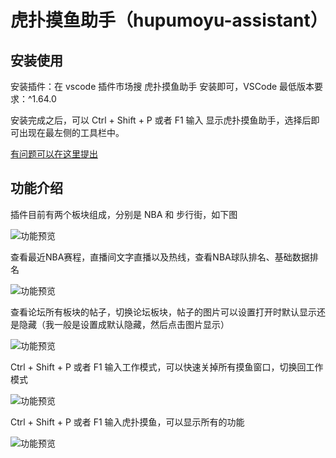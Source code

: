 # 虎扑摸鱼助手（hupumoyu-assistant）
## 安装使用

安装插件：在 vscode 插件市场搜 虎扑摸鱼助手 安装即可，VSCode 最低版本要求：^1.64.0

安装完成之后，可以 Ctrl + Shift + P 或者 F1 输入 显示虎扑摸鱼助手，选择后即可出现在最左侧的工具栏中。

[有问题可以在这里提出](https://github.com/chenyaoyi88/hupumoyu-assistant/issues)
## 功能介绍

插件目前有两个板块组成，分别是 NBA 和 步行街，如下图

![功能预览](https://vscode-hupumoyu-assistant.surge.sh/index.png)

查看最近NBA赛程，直播间文字直播以及热线，查看NBA球队排名、基础数据排名

![功能预览](https://vscode-hupumoyu-assistant.surge.sh/1.gif)

查看论坛所有板块的帖子，切换论坛板块，帖子的图片可以设置打开时默认显示还是隐藏（我一般是设置成默认隐藏，然后点击图片显示）

![功能预览](https://vscode-hupumoyu-assistant.surge.sh/2.gif)

Ctrl + Shift + P 或者 F1 输入工作模式，可以快速关掉所有摸鱼窗口，切换回工作模式

![功能预览](https://vscode-hupumoyu-assistant.surge.sh/3.gif)

Ctrl + Shift + P 或者 F1 输入虎扑摸鱼，可以显示所有的功能

![功能预览](https://vscode-hupumoyu-assistant.surge.sh/1.png)

